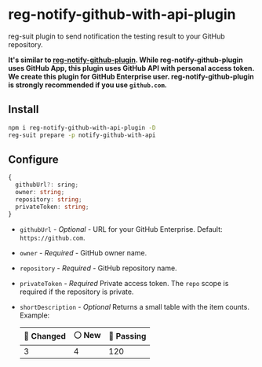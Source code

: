 # reg-notify-github-with-api-plugin

reg-suit plugin to send notification the testing result to your GitHub repository.

**It's similar to [reg-notify-github-plugin](https://www.npmjs.com/package/reg-notify-github-plugin). While reg-notify-github-plugin uses GitHub App, this plugin uses GitHub API with personal access token.
We create this plugin for GitHub Enterprise user. reg-notify-github-plugin is strongly recommended if you use `github.com`.**

## Install

```sh
npm i reg-notify-github-with-api-plugin -D
reg-suit prepare -p notify-github-with-api
```

## Configure

```ts
{
  githubUrl?: sring;
  owner: string;
  repository: string;
  privateToken: string;
}
```

- `githubUrl` - *Optional* - URL for your GitHub Enterprise. Default: `https://github.com`.
- `owner` - *Required* - GitHub owner name.
- `repository` - *Required* - GitHub repository name.
- `privateToken` - *Required* Private access token. The `repo` scope is required if the repository is private.
- `shortDescription` - *Optional* Returns a small table with the item counts.
  Example:

  | 🔴 Changed | ⚪️ New | 🔵 Passing |
  | ---        | ---    | ---        |
  | 3          | 4      | 120        |
